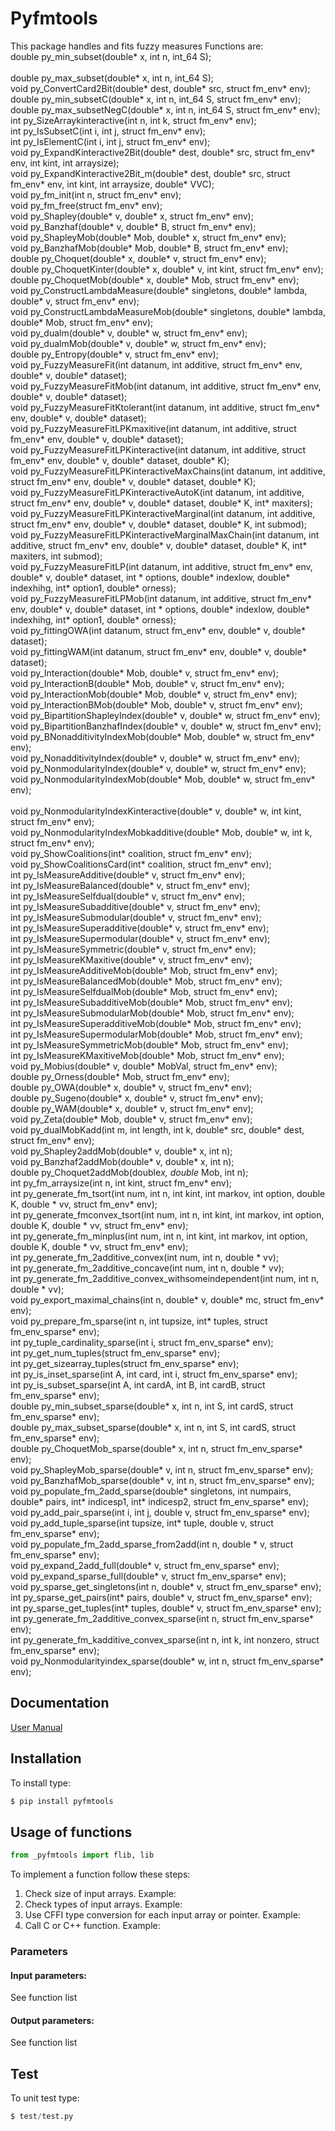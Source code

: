 # Pyfmtools
This package handles and fits fuzzy measures Functions are:<br>
    double py_min_subset(double* x, int n, int_64 S);<br><br>
    double py_max_subset(double* x, int n, int_64 S);<br>
    void py_ConvertCard2Bit(double* dest, double* src,  struct fm_env* env);<br>
    double py_min_subsetC(double* x, int n, int_64 S, struct fm_env* env);<br>
    double py_max_subsetNegC(double* x, int n, int_64 S, struct fm_env* env);<br>
    int py_SizeArraykinteractive(int n, int k, struct fm_env* env);<br>
    int py_IsSubsetC(int i, int j, struct fm_env* env);<br> 
    int py_IsElementC(int i, int j, struct fm_env* env);<br> 
    void py_ExpandKinteractive2Bit(double* dest, double* src, struct fm_env* env, int kint, int arraysize);<br>
	void py_ExpandKinteractive2Bit_m(double* dest, double* src, struct fm_env* env, int kint, int arraysize, double* VVC);<br>
    void py_fm_init(int n, struct  fm_env* env);<br>
    void py_fm_free(struct  fm_env* env);<br>
    void py_Shapley(double* v, double* x, struct fm_env* env);<br>
    void py_Banzhaf(double* v, double* B, struct fm_env* env);<br>
    void py_ShapleyMob(double* Mob, double* x, struct fm_env* env);<br>
    void py_BanzhafMob(double* Mob, double* B, struct fm_env* env);<br>
    double py_Choquet(double* x, double* v, struct fm_env* env);<br>
    double py_ChoquetKinter(double* x, double* v, int kint, struct fm_env* env);<br>
    double py_ChoquetMob(double* x, double* Mob, struct fm_env* env);<br>
    void py_ConstructLambdaMeasure(double* singletons, double* lambda, double* v, struct fm_env* env);<br>
    void py_ConstructLambdaMeasureMob(double* singletons, double* lambda, double* Mob, struct fm_env* env);<br>
    void py_dualm(double* v, double* w, struct fm_env* env);<br>
    void py_dualmMob(double* v, double* w, struct fm_env* env);<br>
    double py_Entropy(double* v, struct fm_env* env);<br>
    void py_FuzzyMeasureFit(int datanum, int additive, struct fm_env* env, double* v, double* dataset);<br>
    void py_FuzzyMeasureFitMob(int datanum, int additive, struct fm_env* env, double* v, double* dataset);<br>
    void py_FuzzyMeasureFitKtolerant(int datanum, int additive, struct fm_env* env, double* v, double* dataset);<br>
    void py_FuzzyMeasureFitLPKmaxitive(int datanum, int additive, struct fm_env* env, double* v, double* dataset);<br>
    void py_FuzzyMeasureFitLPKinteractive(int datanum, int additive, struct fm_env* env, double* v, double* dataset, double* K);<br>
    void py_FuzzyMeasureFitLPKinteractiveMaxChains(int datanum, int additive, struct fm_env* env, double* v, double* dataset, double* K);<br>
    void py_FuzzyMeasureFitLPKinteractiveAutoK(int datanum, int additive, struct fm_env* env, double* v, double* dataset, double* K, int* maxiters);<br>
    void py_FuzzyMeasureFitLPKinteractiveMarginal(int datanum, int additive, struct fm_env* env, double* v, double* dataset, double* K, int submod);<br>
    void py_FuzzyMeasureFitLPKinteractiveMarginalMaxChain(int datanum, int additive, struct fm_env* env, double* v, double* dataset, double* K, int* maxiters, int submod);<br>
    void py_FuzzyMeasureFitLP(int datanum, int additive, struct fm_env* env, double* v, double* dataset, int * options, double* indexlow, double* indexhihg, int* option1, double* orness);<br>
    void py_FuzzyMeasureFitLPMob(int datanum, int additive, struct fm_env* env, double* v, double* dataset, int * options, double* indexlow, double* indexhihg, int* option1, double* orness);<br>
    void py_fittingOWA(int datanum, struct fm_env* env, double* v, double* dataset);<br>
    void py_fittingWAM(int datanum, struct fm_env* env, double* v, double* dataset);<br>
    void py_Interaction(double* Mob, double* v, struct fm_env* env);<br>
    void py_InteractionB(double* Mob, double* v, struct fm_env* env);<br>
    void py_InteractionMob(double* Mob, double* v, struct fm_env* env);<br>
    void py_InteractionBMob(double* Mob, double* v, struct fm_env* env);<br>
    void py_BipartitionShapleyIndex(double* v, double* w, struct fm_env* env);<br>
    void py_BipartitionBanzhafIndex(double* v, double* w, struct fm_env* env);<br>
    void py_BNonadditivityIndexMob(double* Mob, double* w, struct fm_env* env);<br>
    void py_NonadditivityIndex(double* v, double* w, struct fm_env* env);<br>
	void py_NonmodularityIndex(double* v, double* w, struct fm_env* env);<br>
	void py_NonmodularityIndexMob(double* Mob, double* w, struct fm_env* env);<br>	
	void py_NonmodularityIndexKinteractive(double* v, double* w, int kint,  struct fm_env* env);<br>
    void py_NonmodularityIndexMobkadditive(double* Mob, double* w, int k,  struct fm_env* env);<br>
   	void py_ShowCoalitions(int* coalition, struct fm_env* env);<br>
	void py_ShowCoalitionsCard(int* coalition, struct fm_env* env);<br>
    int py_IsMeasureAdditive(double* v, struct fm_env* env);<br>
    int py_IsMeasureBalanced(double* v, struct fm_env* env);<br>
    int py_IsMeasureSelfdual(double* v, struct fm_env* env);<br>
    int py_IsMeasureSubadditive(double* v, struct fm_env* env);<br>
    int py_IsMeasureSubmodular(double* v, struct fm_env* env);<br>
    int py_IsMeasureSuperadditive(double* v, struct fm_env* env);<br>
    int py_IsMeasureSupermodular(double* v, struct fm_env* env);<br>
    int py_IsMeasureSymmetric(double* v, struct fm_env* env);<br>
    int py_IsMeasureKMaxitive(double* v, struct fm_env* env);<br>
	int py_IsMeasureAdditiveMob(double* Mob, struct fm_env* env);<br> 
	int py_IsMeasureBalancedMob(double* Mob, struct fm_env* env);<br> 
	int py_IsMeasureSelfdualMob(double* Mob, struct fm_env* env);<br> 
	int py_IsMeasureSubadditiveMob(double* Mob, struct fm_env* env);<br>
	int py_IsMeasureSubmodularMob(double* Mob, struct fm_env* env);<br> 
	int py_IsMeasureSuperadditiveMob(double* Mob, struct fm_env* env);<br>
	int py_IsMeasureSupermodularMob(double* Mob, struct fm_env* env);<br> 
	int py_IsMeasureSymmetricMob(double* Mob, struct fm_env* env);<br>
	int py_IsMeasureKMaxitiveMob(double* Mob, struct fm_env* env);<br>
    void py_Mobius(double* v, double* MobVal, struct fm_env* env);<br>
    double py_Orness(double* Mob, struct fm_env* env);<br>
    double py_OWA(double* x, double* v, struct fm_env* env);<br>
    double py_Sugeno(double* x, double* v, struct fm_env* env);<br>
    double py_WAM(double* x, double* v, struct fm_env* env);<br>
    void py_Zeta(double* Mob, double* v, struct fm_env* env);<br>
	void py_dualMobKadd(int m, int length, int k, double* src, double* dest, struct fm_env* env);<br>
	void py_Shapley2addMob(double* v, double* x, int n);<br>
	void py_Banzhaf2addMob(double* v, double* x, int n);<br>
    double py_Choquet2addMob(double*x, double* Mob, int n);<br>
	int py_fm_arraysize(int n, int kint, struct fm_env* env);<br>
	int py_generate_fm_tsort(int num, int n, int kint, int markov, int option, double K, double * vv, struct fm_env* env);<br>
	int py_generate_fmconvex_tsort(int num, int n, int kint, int markov, int option, double K, double * vv, struct fm_env* env);<br>
	int py_generate_fm_minplus(int num, int n, int kint, int markov, int option, double K, double * vv, struct fm_env* env);<br>
	int py_generate_fm_2additive_convex(int num, int n,  double * vv);<br>
	int py_generate_fm_2additive_concave(int num, int n, double * vv);<br>
    int py_generate_fm_2additive_convex_withsomeindependent(int num, int n, double * vv);<br>
    void py_export_maximal_chains(int n, double* v, double* mc, struct fm_env* env);<br>
    void py_prepare_fm_sparse(int n, int tupsize, int* tuples, struct fm_env_sparse* env);<br>
    int py_tuple_cardinality_sparse(int i, struct fm_env_sparse* env);<br>
    int py_get_num_tuples(struct fm_env_sparse* env);<br>
	int py_get_sizearray_tuples(struct fm_env_sparse* env);<br>
    int py_is_inset_sparse(int A, int card, int i, struct fm_env_sparse* env);<br>
    int py_is_subset_sparse(int A, int cardA, int B, int cardB, struct fm_env_sparse* env);<br>
    double py_min_subset_sparse(double* x, int n, int S, int cardS, struct fm_env_sparse* env);<br>
	double py_max_subset_sparse(double* x, int n, int S, int cardS, struct fm_env_sparse* env);<br>
    double py_ChoquetMob_sparse(double* x, int n, struct fm_env_sparse* env);<br>
    void py_ShapleyMob_sparse(double* v, int n, struct fm_env_sparse* env);<br>
	void py_BanzhafMob_sparse(double* v, int n, struct fm_env_sparse* env);<br>
    void py_populate_fm_2add_sparse(double* singletons, int numpairs, double* pairs, int* indicesp1, int* indicesp2, struct fm_env_sparse* env);<br>
    void py_add_pair_sparse(int i, int j, double v, struct fm_env_sparse* env);<br>
    void py_add_tuple_sparse(int tupsize, int* tuple, double v, struct fm_env_sparse* env);<br>
    void py_populate_fm_2add_sparse_from2add(int n, double * v, struct fm_env_sparse* env);<br>
    void py_expand_2add_full(double* v, struct fm_env_sparse* env);<br>
    void py_expand_sparse_full(double* v, struct fm_env_sparse* env);<br>
	void py_sparse_get_singletons(int n, double* v, struct fm_env_sparse* env);<br>
	int py_sparse_get_pairs(int* pairs, double* v, struct fm_env_sparse* env);<br>
	int py_sparse_get_tuples(int* tuples, double* v, struct fm_env_sparse* env);<br>
    int   py_generate_fm_2additive_convex_sparse(int n, struct fm_env_sparse* env);<br>
    int   py_generate_fm_kadditive_convex_sparse(int n, int k, int nonzero, struct fm_env_sparse* env);<br>
    void py_Nonmodularityindex_sparse(double* w, int n, struct fm_env_sparse* env);<br>



## Documentation
[User Manual](http://gbfiles.epizy.com/pyfmtools.pdf)

## Installation
To install type:
```python
$ pip install pyfmtools
```
## Usage of functions
```python
from _pyfmtools import flib, lib
```
To implement a function follow these steps:
1. Check size of input arrays. Example:
2. Check types of input arrays. Example:
3. Use CFFI type conversion for each input array or pointer. Example:
4. Call C or C++ function. Example:
### Parameters
#### Input parameters:
See function list
#### Output parameters:
See function list 

## Test
To unit test type:
```python
$ test/test.py
```